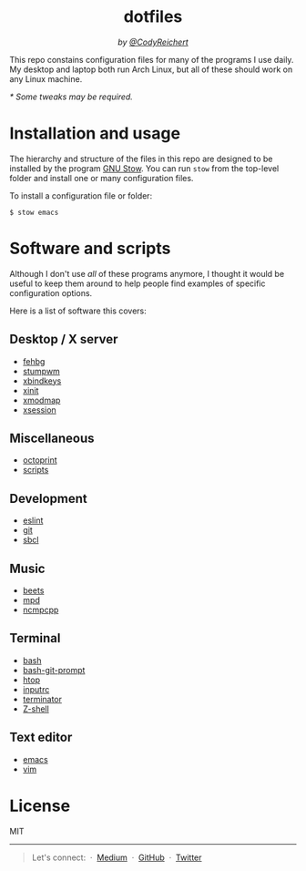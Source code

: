 <div align="center">
  <h1>dotfiles</h1>
  <i>
    
   by [@CodyReichert](https://codys.club)
    
  </i>
</div>

This repo constains configuration files for many of the programs I use
daily. My desktop and laptop both run Arch Linux, but all of these
should work on any Linux machine.

_\* Some tweaks may be required._

# Installation and usage

The hierarchy and structure of the files in this repo are designed to
be installed by the program [GNU
Stow](https://www.gnu.org/software/stow/). You can run `stow` from the
top-level folder and install one or many configuration files.

To install a configuration file or folder:

```
$ stow emacs
```

# Software and scripts

Although I don't use _all_ of these programs anymore, I thought it
would be useful to keep them around to help people find examples of
specific configuration options.

Here is a list of software this covers:

## Desktop / X server

- [fehbg](http://feh.finalrewind.org/)
- [stumpwm](https://stumpwm.github.io/)
- [xbindkeys](http://www.nongnu.org/xbindkeys/xbindkeys.html)
- [xinit](http://www.x.org/archive/X11R7.5/doc/man/man1/xinit.1.html)
- [xmodmap](http://www.x.org/archive/X11R6.8.2/doc/xmodmap.1.html)
- [xsession](https://wiki.debian.org/Xsession)

## Miscellaneous

- [octoprint](https://octoprint.org/)
- [scripts](http://github.com/CodyReichert/dotfiles/scripts)

## Development

- [eslint](http://eslint.org/)
- [git](http://git-scm.com/)
- [sbcl](http://www.sbcl.org/)

## Music

- [beets](http://beets.radbox.org/)
- [mpd](http://www.musicpd.org/)
- [ncmpcpp](http://ncmpcpp.rybczak.net/)

## Terminal

- [bash](https://savannah.gnu.org/git/?group=bash)
- [bash-git-prompt](https://github.com/magicmonty/bash-git-prompt)
- [htop](http://hisham.hm/htop/)
- [inputrc](http://github.com/dotfiles/inputrc)
- [terminator](https://launchpad.net/terminator)
- [Z-shell](http://www.zsh.org/)

## Text editor

- [emacs](https://www.gnu.org/software/emacs/)
- [vim](http://www.vim.org/)

# License

MIT

---

> Let's connect: &nbsp;&middot;&nbsp; [Medium](http://medium.com/@CodyReichert) &nbsp;&middot;&nbsp; [GitHub](https://github.com/assertible) &nbsp;&middot;&nbsp; [Twitter](https://twitter.com/CodyReichert)
